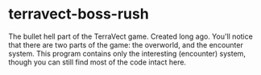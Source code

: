 # terravect-boss-rush
The bullet hell part of the TerraVect game. Created long ago.
You'll notice that there are two parts of the game: the overworld, and the encounter system.
This program contains only the interesting (encounter) system, though you can still find most of the code intact here.
